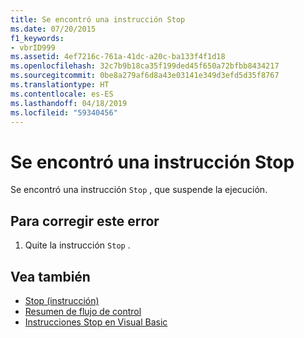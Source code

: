 ```yaml
---
title: Se encontró una instrucción Stop
ms.date: 07/20/2015
f1_keywords:
- vbrID999
ms.assetid: 4ef7216c-761a-41dc-a20c-ba133f4f1d18
ms.openlocfilehash: 32c7b9b18ca35f199ded45f650a72bfbb8434217
ms.sourcegitcommit: 0be8a279af6d8a43e03141e349d3efd5d35f8767
ms.translationtype: HT
ms.contentlocale: es-ES
ms.lasthandoff: 04/18/2019
ms.locfileid: "59340456"
---
```

# <a name="stop-statement-encountered"></a>Se encontró una instrucción Stop
Se encontró una instrucción `Stop` , que suspende la ejecución.  
  
## <a name="to-correct-this-error"></a>Para corregir este error  
  
1. Quite la instrucción `Stop` .  
  
## <a name="see-also"></a>Vea también

- [Stop (instrucción)](../../visual-basic/language-reference/statements/stop-statement.md)
- [Resumen de flujo de control](../../visual-basic/language-reference/keywords/control-flow-summary.md)
- [Instrucciones Stop en Visual Basic](/visualstudio/debugger/stop-statements-in-visual-basic)
